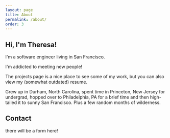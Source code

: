 ```yaml
---
layout: page
title: About
permalink: /about/
order: 3
---
```


## Hi, I'm Theresa!

I'm a software engineer living in San Francisco.

I'm addicted to meeting new people!

The projects page is a nice place to see some of my work, but you can also view my (somewhat outdated) resume.

Grew up in Durham, North Carolina, spent time in Princeton, New Jersey
for undergrad, hopped over to Philadelphia, PA for a brief time and then
high-tailed it to sunny San Francisco. Plus a few random months of wilderness.

## Contact

there will be a form here!
